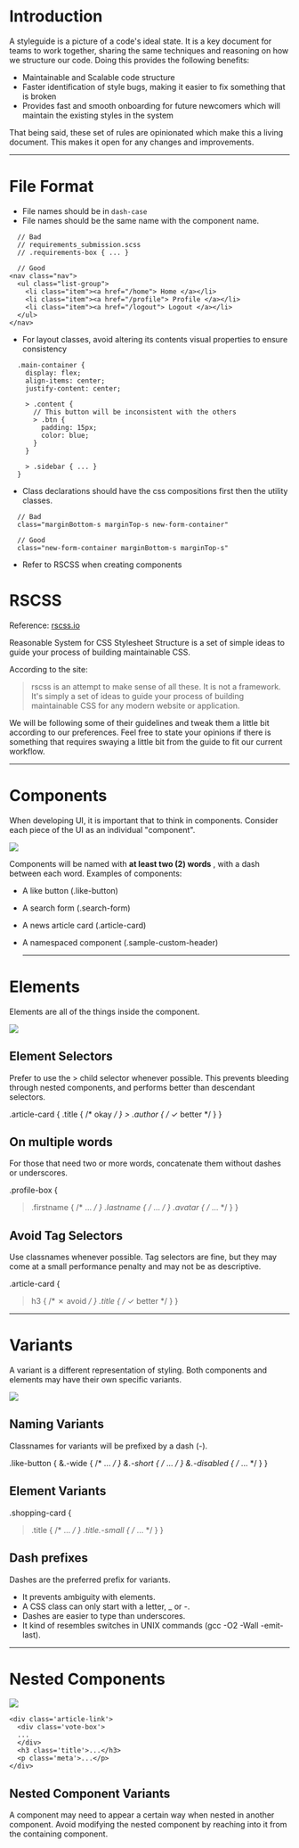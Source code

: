 # Introduction

A styleguide is a picture of a code's ideal state. It is a key document for teams to work together, sharing the same techniques and reasoning on how we structure our code. Doing this provides the following benefits: 

* Maintainable and Scalable code structure
* Faster identification of style bugs, making it easier to fix something that is broken
* Provides fast and smooth onboarding for future newcomers which will maintain the existing styles in the system

That being said, these set of rules are opinionated which make this a living document. This makes it open for any changes and improvements.

---

# File Format

* File names should be in `dash-case`
* File names should be the same name with the component name.
```
  // Bad
  // requirements_submission.scss
  // .requirements-box { ... }

  // Good
<nav class="nav">
  <ul class="list-group">
    <li class="item"><a href="/home"> Home </a></li>
    <li class="item"><a href="/profile"> Profile </a></li>
    <li class="item"><a href="/logout"> Logout </a></li>
  </ul>
</nav>
```

* For layout classes, avoid altering its contents visual properties to ensure consistency
```
  .main-container {
    display: flex;
    align-items: center;
    justify-content: center;

    > .content {
      // This button will be inconsistent with the others
      > .btn {
        padding: 15px;
        color: blue;
      }
    }

    > .sidebar { ... }
  }

```

* Class declarations should have the css compositions first then the utility classes.

```
  // Bad
  class="marginBottom-s marginTop-s new-form-container"

  // Good
  class="new-form-container marginBottom-s marginTop-s"
```

* Refer to RSCSS when creating components
# RSCSS

Reference: [rscss.io](http://rscss.io/)

Reasonable System for CSS Stylesheet Structure is a set of simple ideas to guide your process of building maintainable CSS. 

According to the site:

> rscss is an attempt to make sense of all these. It is not a framework. It's simply a set of ideas to guide your process of building maintainable CSS for any modern website or application.

We will be following some of their guidelines and tweak them a little bit according to our preferences. Feel free to state your opinions if there is something that requires swaying a little bit from the guide to fit our current workflow.

---

# Components

When developing UI, it is important that to think in components. Consider each piece of the UI as an individual "component".

![](https://static.notion-static.com/1427fbd5b07242e49fc79042d0d1b5f1/component-example.png)

Components will be named with **at least two (2) words** , with a dash between each word. Examples of components:

  * A like button (.like-button)
  * A search form (.search-form)
  * A news article card (.article-card)
* A namespaced component (.sample-custom-header)

  ---

# Elements

  Elements are all of the things inside the component.

  ![](https://static.notion-static.com/2729fea3f0b847e4a9a3c628cf93429e/component-elements.png)

## Element Selectors

  Prefer to use the > child selector whenever possible. This prevents bleeding through nested components, and performs better than descendant selectors.

  .article-card {
    .title { /* okay */ }
    > .author { /* ✓ better */ }
  }

## On multiple words

For those that need two or more words, concatenate them without dashes or underscores.

.profile-box {
  > .firstname { /* ... */ }
  > .lastname { /* ... */ }
  > .avatar { /* ... */ }
}

## Avoid Tag Selectors

Use classnames whenever possible. Tag selectors are fine, but they may come at a small performance penalty and may not be as descriptive.

.article-card {
  > h3 { /* ✗ avoid */ }
  > .title { /* ✓ better */ }
}

---

# Variants

A variant is a different representation of styling. Both components and elements may have their own specific variants.

![](https://static.notion-static.com/9493ef57370541da817ddd1a1fa4db53/component-modifiers.png)

## Naming Variants

Classnames for variants will be prefixed by a dash (-).

.like-button {
  &.-wide { /* ... */ }
  &.-short { /* ... */ }
  &.-disabled { /* ... */ }
}

## Element Variants

.shopping-card {
  > .title { /* ... */ }
  > .title.-small { /* ... */ }
}

## Dash prefixes

Dashes are the preferred prefix for variants.

- It prevents ambiguity with elements.
- A CSS class can only start with a letter, _ or -.
- Dashes are easier to type than underscores.
- It kind of resembles switches in UNIX commands (gcc -O2 -Wall -emit-last).

---

# Nested Components

![](https://static.notion-static.com/a44f2f76090844868663b407ee57fa44/component-nesting.png)

```
<div class='article-link'>
  <div class='vote-box'>
  ...
  </div>
  <h3 class='title'>...</h3>
  <p class='meta'>...</p>
</div>
```

## Nested Component Variants

A component may need to appear a certain way when nested in another component. Avoid modifying the nested component by reaching into it from the containing component.
